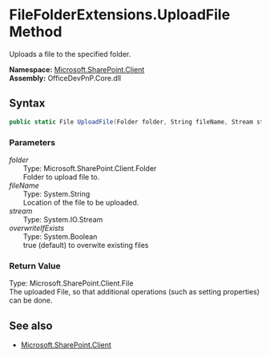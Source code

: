# FileFolderExtensions.UploadFile Method  
Uploads a file to the specified folder.  

**Namespace:** [Microsoft.SharePoint.Client](Microsoft.SharePoint.Client.md)  
**Assembly:** OfficeDevPnP.Core.dll  
## Syntax
```C#
public static File UploadFile(Folder folder, String fileName, Stream stream, Boolean overwriteIfExists)
```
### Parameters
*folder*  
&emsp;&emsp;Type: Microsoft.SharePoint.Client.Folder  
&emsp;&emsp;Folder to upload file to.  
*fileName*  
&emsp;&emsp;Type: System.String  
&emsp;&emsp;Location of the file to be uploaded.  
*stream*  
&emsp;&emsp;Type: System.IO.Stream  
*overwriteIfExists*  
&emsp;&emsp;Type: System.Boolean  
&emsp;&emsp;true (default) to overwite existing files  
### Return Value
Type: Microsoft.SharePoint.Client.File  
The uploaded File, so that additional operations (such as setting properties) can be done.

## See also
- [Microsoft.SharePoint.Client](Microsoft.SharePoint.Client.md)
